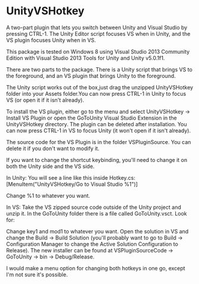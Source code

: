 # UnityVSHotkey
A two-part plugin that lets you switch between Unity and Visual Studio by pressing CTRL-1. The Unity Editor script focuses VS when in Unity, and the VS plugin focuses Unity when in VS.

This package is tested on Windows 8 using Visual Studio 2013 Community Edition with Visual Studio 2013 Tools for Unity and Unity v5.0.1f1.

There are two parts to the package. There is a Unity script that brings VS to the foreground, 
and an VS plugin that brings Unity to the foreground.

The Unity script works out of the box,just drag the unzipped UnityVSHotkey folder into your Assets folder.You can now press CTRL-1 in Unity to focus VS (or open it if it isn't already).

To install the VS plugin, either go to the menu and select UnityVSHotkey -> Install VS Plugin or open the GoToUnity Visual Studio Extension in the UnityVSHotkey directory. The plugin can be deleted after installation. You can now press CTRL-1 in VS to focus Unity (it won't open if it isn't already).

The source code for the VS Plugin is in the folder VSPluginSource. You can delete it if you don't want to modify it.

If you want to change the shortcut keybinding, you'll need to change it on both the Unity side and the VS side.

In Unity:
You will see a line like this inside Hotkey.cs:
[MenuItem("UnityVSHotkey/Go to Visual Studio %1")]

Change %1 to whatever you want.

In VS:
Take the VS zipped source code outside of the Unity project and unzip it. In the GoToUnity folder there is a file called GoToUnity.vsct. Look for: 
  <KeyBindings>
    <KeyBinding guid="guidGoToUnityCmdSet" id="GoToUnity"    editor="guidVSStd97" key1="1" mod1="CONTROL"/>
  </KeyBindings>

 Change key1 and mod1 to whatever you want. Open the solution in VS and change the Build -> Build Solution (you'll probably want to go to Build -> Configuration Manager to change the Active Solution Configuration to Release). The new installer can be found at VSPluginSourceCode -> GoToUnity -> bin -> Debug/Release.

 I would make a menu option for changing both hotkeys in one go, except I'm not sure it's possible.


